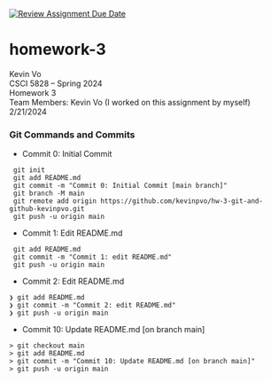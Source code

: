 [![Review Assignment Due Date](https://classroom.github.com/assets/deadline-readme-button-24ddc0f5d75046c5622901739e7c5dd533143b0c8e959d652212380cedb1ea36.svg)](https://classroom.github.com/a/5N0D6Mex)
# homework-3
Kevin Vo\
CSCI 5828 – Spring 2024\
Homework 3\
Team Members: Kevin Vo (I worked on this assignment by myself)\
2/21/2024

### Git Commands and Commits
- Commit 0: Initial Commit
```
 git init
 git add README.md
 git commit -m "Commit 0: Initial Commit [main branch]"
 git branch -M main
 git remote add origin https://github.com/kevinpvo/hw-3-git-and-github-kevinpvo.git
 git push -u origin main
```
- Commit 1: Edit README.md
```
 git add README.md
 git commit -m "Commit 1: edit README.md"
 git push -u origin main
```
- Commit 2: Edit README.md
```
❯ git add README.md
❯ git commit -m "Commit 2: edit README.md"
❯ git push -u origin main
```
- Commit 10: Update README.md [on branch main]
```
> git checkout main
> git add README.md
> git commit -m "Commit 10: Update README.md [on branch main]"
> git push -u origin main
```